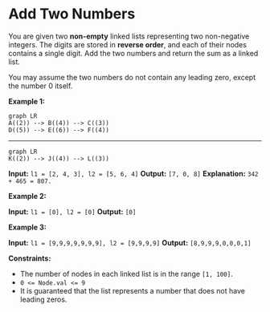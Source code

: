 ﻿# Add Two Numbers

You are given two **non-empty** linked lists representing two non-negative integers. The digits are stored in **reverse order**, and each of their nodes contains a single digit. Add the two numbers and return the sum as a linked list.

You may assume the two numbers do not contain any leading zero, except the number 0 itself.

**Example 1:**

```mermaid
graph LR
A((2)) --> B((4)) --> C((3))
D((5)) --> E((6)) --> F((4))
```
<hr>

```mermaid
graph LR
K((2)) --> J((4)) --> L((3))
```

**Input:** `l1 = [2, 4, 3], l2 = [5, 6, 4]`
**Output:** `[7, 0, 8]`
**Explanation:** `342 + 465 = 807.`

**Example 2:**

**Input:** `l1 = [0], l2 = [0]`
**Output:** `[0]`

**Example 3:**

**Input:** `l1 = [9,9,9,9,9,9,9], l2 = [9,9,9,9]`
**Output:** `[8,9,9,9,0,0,0,1]`

**Constraints:**
-   The number of nodes in each linked list is in the range  `[1, 100]`.
-   `0 <= Node.val <= 9`
-   It is guaranteed that the list represents a number that does not have leading zeros.



